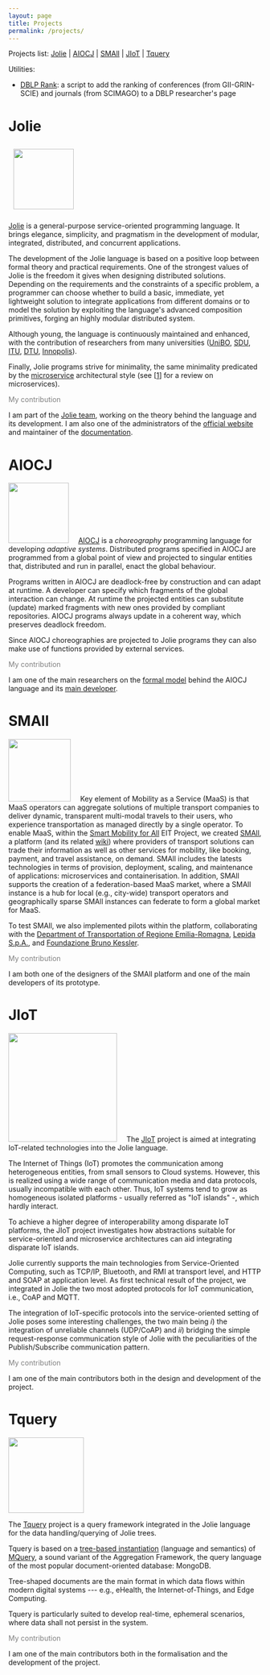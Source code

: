 ```yaml
---
layout: page
title: Projects
permalink: /projects/
---
```


Projects list: 
[Jolie](#jolie) | [AIOCJ](#aiocj) | [SMAll](#small) | [JIoT](#jiot) | [Tquery](#tquery)

Utilities:

- [DBLP Rank](https://openuserjs.org/scripts/thesave/Rank_DBLP): a script to add the ranking of conferences (from GII-GRIN-SCIE) and journals (from SCIMAGO) to a DBLP researcher's page

<h1 id="jolie">Jolie</h1>

<div class="project">

<img class="pull-right" src="../imgs/jolie.png" style="padding:10px;
width:120px;">

<p>
<a href="http://www.jolie-lang.org">Jolie</a> is a general-purpose service-oriented programming language. It brings elegance, simplicity, and pragmatism in the development of modular, integrated, distributed, and concurrent applications.

The development of the Jolie language is based on a positive loop between formal theory and practical requirements. One of the strongest values of Jolie is the freedom it gives when designing distributed solutions. Depending on the requirements and the constraints of a specific problem, a programmer can choose whether to build a basic, immediate, yet lightweight solution to integrate applications from different domains or to model the solution by exploiting the language's advanced composition primitives, forging an highly modular distributed system.

Although young, the language is continuously maintained and enhanced, with the contribution of researchers from many universities (<a href="http://www.unibo.it/">UniBO</a>, <a href="http://www.sdu.dk/en/">SDU</a>, <a href="https://www.itu.dk/">ITU</a>, <a href="http://www.dtu.dk/">DTU</a>, <a href="https://university.innopolis.ru/en/">Innopolis</a>).

Finally, Jolie programs strive for minimality, the same minimality predicated by the <a href="https://martinfowler.com/articles/microservices.html">microservice</a> architectural style (see [<a href="http://cs.unibo.it/~sgiallor/publications/msytt/">1</a>] for a review on microservices).

</p>

<p style="color:grey;">My contribution</p>

I am part of the <a href="http://www.jolie-lang.org/about_jolie.html">Jolie
team</a>, working on the theory behind the language and its development. I am
also one of the administrators of the <a href="http://www.jolie-lang.org">official website</a> and maintainer of the <a href="http://docs.jolie-lang.org/">documentation</a>.

</div>

<h1 id="aiocj">AIOCJ</h1>

<div class="project">

<p>

<img class="pull-right" src="../imgs/aiocj.png" style="width:120px;
margin-right:15px;" alt=""> <a
href="http://www.cs.unibo.it/projects/jolie/aiocj.html">AIOCJ</a> is a
<em>choreography</em> programming language for developing <em>adaptive
systems</em>. Distributed programs specified in AIOCJ are programmed from a
global point of view and projected to singular entities that, distributed and
run in parallel, enact the global behaviour.

Programs written in AIOCJ are deadlock-free by construction and can adapt at runtime. A developer can specify which fragments of the global interaction can change. At runtime the projected entities can substitute (update) marked fragments with new ones provided by compliant repositories. AIOCJ programs always update in a coherent way, which preserves deadlock freedom.

Since AIOCJ choreographies are projected to Jolie programs they can also make use of functions provided by external services.
</p>

<p style="color:grey;">My contribution</p>

I am one of the main researchers on the <a href="http://cs.unibo.it/~sgiallor/publications/lmcs2017/">formal model</a> behind the AIOCJ language and its <a href="https://github.com/thesave/aiocj">main developer</a>.

</div>

<h1 id="small">SMAll</h1>

<div class="project">

<p>

<img class="pull-right" src="../imgs/small_logo.png" style="width:124px;
margin-right:15px;" alt=""> 
Key element of Mobility as a Service (MaaS) is that MaaS operators can aggregate solutions of multiple transport companies to deliver dynamic, transparent multi-modal travels to their users, who experience transportation as managed directly by a single operator. To enable MaaS, within the <a href="https://forumvirium.fi/en/small-develops-mobility-as-a-service/">Smart Mobility for All</a> EIT Project, we created <a href="https://hub.docker.com/u/smallproject/">SMAll</a>, a platform (and its related <a href="https://github.com/small-dev/SMAll.Wiki/wiki">wiki</a>) where providers of transport solutions can trade their information as well as other services for mobility, like booking, payment, and travel assistance, on demand. SMAll includes the latests technologies in terms of provision, deployment, scaling, and maintenance of applications: microservices and containerisation. In addition, SMAll supports the creation of a federation-based MaaS market, where a SMAll instance is a hub for local (e.g., city-wide) transport operators and geographically sparse SMAll instances can federate to form a global market for MaaS.

To test SMAll, we also implemented pilots within the platform, collaborating with the <a href="http://mobilita.regione.emilia-romagna.it/">Department of Transportation of Regione Emilia-Romagna</a>, <a href="http://www.lepida.it/">Lepida S.p.A.</a>, and <a href="https://www.fbk.eu/it/">Foundazione Bruno Kessler</a>.

</p>

<p style="color:grey;">My contribution</p>

I am both one of the designers of the SMAll platform and one of the main developers of its prototype.
</div>


<h1 id="jiot">JIoT</h1>

<div class="project">

<p>

<img class="pull-right" src="../imgs/jiot_logo.png" style="width:216px;
margin-right:15px;" alt=""> 
The <a href="http://www.cs.unibo.it/projects/jolie/jiot.html">JIoT</a> project is aimed at integrating IoT-related technologies into the Jolie language. 

The Internet of Things (IoT) promotes the communication among heterogeneous entities, from small sensors to Cloud systems. However, this is realized using a wide range of communication media and data protocols, usually incompatible with each other. Thus, IoT systems tend to grow as homogeneous isolated platforms - usually referred as "IoT islands" -, which hardly interact. 

To achieve a higher degree of interoperability among disparate IoT platforms, the JIoT project investigates how abstractions suitable for service-oriented and microservice architectures can aid integrating disparate IoT islands.

Jolie currently supports the main technologies from Service-Oriented Computing, such as TCP/IP, Bluetooth, and RMI at transport level, and HTTP and SOAP at application level. As first technical result of the project, we integrated in Jolie the two most adopted protocols for IoT communication, i.e., CoAP and MQTT.

The integration of IoT-specific protocols into the service-oriented setting of Jolie poses some interesting challenges, the two main being <em>i</em>) the integration of unreliable channels (UDP/CoAP) and <em>ii</em>) bridging the simple request-response communication style of Jolie with the peculiarities of the Publish/Subscribe communication pattern.

</p>

<p style="color:grey;">My contribution</p>

I am one of the main contributors both in the design and development of the project.
</div>

<h1 id="tquery">Tquery</h1>

<div class="project">

<p markdown="1">

<img class="pull-right" src="../imgs/tquery_logo.png" style="width:150px;
margin-right:15px;" alt="">

The <a href="https://github.com/jolie/tquery">Tquery</a> project is a query framework integrated in the Jolie language for the data handling/querying of Jolie trees.

Tquery is based on a [tree-based instantiation](https://arxiv.org/abs/1904.11327) (language and semantics) of [MQuery](https://arxiv.org/abs/1603.09291), a sound variant of the Aggregation Framework, the query language of the most popular document-oriented database: MongoDB.

Tree-shaped documents are the main format in which data flows within modern digital systems --- e.g., eHealth, the Internet-of-Things, and Edge Computing.

Tquery is particularly suited to develop real-time, ephemeral scenarios, where data shall not persist in the system.

</p>

<p style="color:grey;">My contribution</p>

I am one of the main contributors both in the formalisation and the development of the project.
</div>

